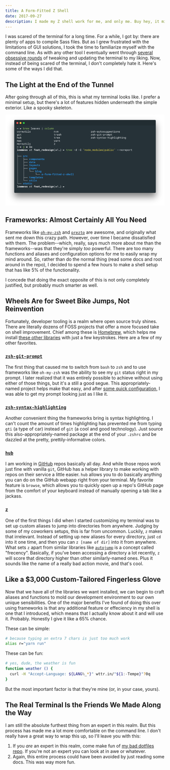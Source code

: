 ```yaml
---
title: A Form-Fitted Z Shell
date: 2017-09-27
description: I made my Z shell work for me, and only me. Buy hey, it might work for you too.
---
```


I was scared of the terminal for a long time. For a while, I got by: there are plenty of apps to compile Sass files. But
as I grew frustrated with the limitations of GUI solutions, I took the time to familiarize myself with the command line.
As with any other tool I eventually went through
[several obsessive rounds](https://twitter.com/lowmess/status/903714807022469120) of tweaking and updating the terminal
to my liking. Now, instead of being scared of the terminal, I don't completely hate it. Here's some of the ways I did
that.

## The Light at the End of the Tunnel

After going through all of this, this is what my terminal looks like. I prefer a minimal setup, but there's a lot of
features hidden underneath the simple exterior. Like a spooky skeleton.

![My Hyper terminal, showing some configuration](./result.png)

## Frameworks: Almost Certainly All You Need

Frameworks like [`oh-my-zsh`](http://ohmyz.sh/) and [`prezto`](https://github.com/sorin-ionescu/prezto) are awesome, and
originally what sent me down this crazy path. However, over time I became dissatisfied with them. The problem--which,
really, says much more about me than the frameworks--was that they're simply _too_ powerful. There are too many
functions and aliases and configuration options for me to easily wrap my mind around. So, rather than do the normal
thing (read some docs and root around in the repo), I decided to spend a few hours to make a shell setup that has like
5% of the functionality.

I concede that doing the exact opposite of this is not only completely justified, but probably much smarter as well.

## Wheels Are for Sweet Bike Jumps, Not Reinvention

Fortunately, developer tooling is a realm where open source truly shines. There are literally dozens of FOSS projects
that offer a more focused take on shell improvement. Chief among these is [Homebrew](https://brew.sh/), which helps me
install [these other libraries](https://github.com/unixorn/awesome-zsh-plugins#plugins) with just a few keystrokes. Here
are a few of my other favorites.

### [`zsh-git-prompt`](https://github.com/olivierverdier/zsh-git-prompt)

The first thing that caused me to switch from `bash` to `zsh` and to use frameworks like `oh-my-zsh` was the ability to
see my `git` status right in my prompt. I later realized that it was entirely possible to achieve without using either
of those things, but it's a still a good segue. This appropriately-named project helps make that easy, and after
[some quick configuration](https://github.com/lowmess/dotfiles/blob/e7bc15f22ba756a0106285229e0c930ee4f6dd0a/.zshrc#L24-L41),
I was able to get my prompt looking just as I like it.

### [`zsh-syntax-highlighting`](https://github.com/zsh-users/zsh-syntax-highlighting)

Another convenient thing the frameworks bring is syntax highlighting. I can't count the amount of times highlighting has
prevented me from typing `gti` (a type of car) instead of `git` (a cool and good technology). Just source this
also-appropriately-named package at the end of your `.zshrc` and be dazzled at the pretty, prettily-informative colors.

### [`hub`](https://hub.github.com)

I am working in [GitHub](https://github.com) repos basically all day. And while those repos work just fine with vanilla
`git`, GitHub has a helper library to make working with repos on their service a little easier. `hub` allows you to do
basically anything you can do on the GitHub webapp right from your terminal. My favorite feature is `browse`, which
allows you to quickly open up a repo's GitHub page from the comfort of your keyboard instead of manually opening a tab
like a jackass.

### [`z`](https://github.com/rupa/z)

One of the first things I did when I started customizing my terminal was to set up custom aliases to jump into
directories from anywhere. Judging by some of my coworkers setups, this is far from uncommon. Luckily, `z` makes that
irrelevant. Instead of setting up new aliases for every directory, just `cd` into it one time, and then you can `z [name
of dir]` into it from anywhere. What sets `z` apart from similar libraries like
[`autojump`](https://github.com/wting/autojump) is a concept called "frecency". Basically, if you've been accessing a
directory a lot recently, `z` will score that directory higher than other similarly-named ones. Plus it sounds like the
name of a really bad action movie, and that's cool.

## Like a $3,000 Custom-Tailored Fingerless Glove

Now that we have all of the libraries we want installed, we can begin to craft aliases and functions to mold our
development environment to our own unique sensibilities. One of the major benefits I've found of doing this over using
frameworks is that any additional feature or effeciency in my shell is one that I introduced, which means that I
actually know about it and will use it. Probably. Honestly I give it like a 65% chance.

These can be simple:

```bash
# because typing an extra 7 chars is just too much work
alias r="yarn run"
```

These can be fun:

```bash
# yes, dude, the weather is fun
function weather () {
  curl -H "Accept-Language: ${LANG%_*}" wttr.in/"${1:-Tempe}"?0q
}
```

But the most important factor is that they're mine (or, in your case, yours).

## The Real Terminal Is the Friends We Made Along the Way

I am still the absolute furthest thing from an expert in this realm. But this process has made me a lot more comfortable
on the command line. I don't really have a great way to wrap this up, so I'll leave you with this:

1. If you _are_ an expert in this realm, come make fun of [my bad dotfiles repo](https://github.com/lowmess/dotfiles).
   If you're not an expert you can look at in awe or whatever.
1. Again, this entire process could have been avoided by just reading some docs. This was way more fun.
